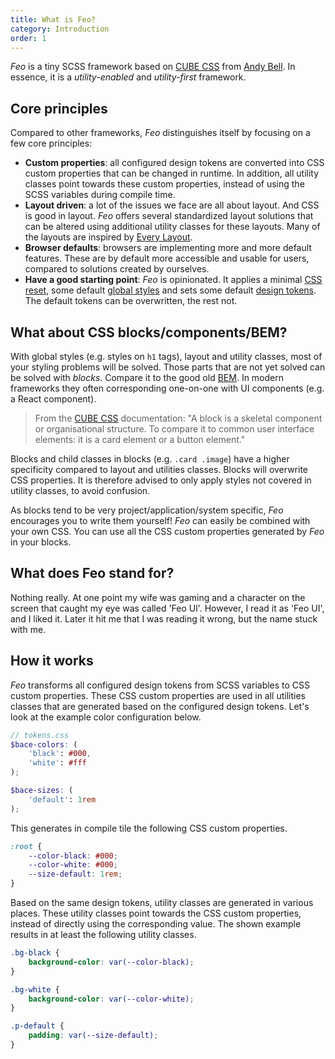 ```yaml
---
title: What is Feo?
category: Introduction
order: 1
---
```


_Feo_ is a tiny SCSS framework based on [CUBE CSS](https://cube.fyi/) from [Andy Bell](https://twitter.com/piccalilli_). In essence, it is a _utility-enabled_ and _utility-first_ framework.

## Core principles

Compared to other frameworks, _Feo_ distinguishes itself by focusing on a few core principles:

- **Custom properties**: all configured design tokens are converted into CSS custom properties that can be changed in runtime. In addition, all utility classes point towards these custom properties, instead of using the SCSS variables during compile time.
- **Layout driven**: a lot of the issues we face are all about layout. And CSS is good in layout. _Feo_ offers several standardized layout solutions that can be altered using additional utility classes for these layouts. Many of the layouts are inspired by [Every Layout](https://every-layout.dev/).
- **Browser defaults**: browsers are implementing more and more default features. These are by default more accessible and usable for users, compared to solutions created by ourselves.
- **Have a good starting point**: _Feo_ is opinionated. It applies a minimal [CSS reset](https://github.com/crinklesio/bace-css/blob/main/src/_reset.scss), some default [global styles](https://github.com/crinklesio/bace-css/blob/main/src/_global.scss) and sets some default [design tokens](/tokens). The default tokens can be overwritten, the rest not.

## What about CSS blocks/components/BEM?

With global styles (e.g. styles on `h1` tags), layout and utility classes, most of your styling problems will be solved. Those parts that are not yet solved can be solved with _blocks_. Compare it to the good old [BEM](http://getbem.com/introduction/). In modern frameworks they often corresponding one-on-one with UI components (e.g. a React component).

> From the [CUBE CSS](https://cube.fyi/block.html) documentation: "A block is a skeletal component or organisational structure. To compare it to common user interface elements: it is a card element or a button element."

Blocks and child classes in blocks (e.g. `.card .image`) have a higher specificity compared to layout and utilities classes. Blocks will overwrite CSS properties. It is therefore advised to only apply styles not covered in utility classes, to avoid confusion.

As blocks tend to be very project/application/system specific, _Feo_ encourages you to write them yourself! _Feo_ can easily be combined with your own CSS. You can use all the CSS custom properties generated by _Feo_ in your blocks.

## What does Feo stand for?

Nothing really. At one point my wife was gaming and a character on the screen that caught my eye was called 'Feo Ul'. However, I read it as 'Feo UI', and I liked it. Later it hit me that I was reading it wrong, but the name stuck with me.

## How it works

_Feo_ transforms all configured design tokens from SCSS variables to CSS custom properties. These CSS custom properties are used in all utilities classes that are generated based on the configured design tokens. Let's look at the example color configuration below.

```scss
// tokens.css
$bace-colors: (
	'black': #000,
	'white': #fff
);

$bace-sizes: (
	'default': 1rem
);
```

This generates in compile tile the following CSS custom properties.

```css
:root {
	--color-black: #000;
	--color-white: #000;
	--size-default: 1rem;
}
```

Based on the same design tokens, utility classes are generated in various places. These utility classes point towards the CSS custom properties, instead of directly using the corresponding value. The shown example results in at least the following utility classes.

```css
.bg-black {
	background-color: var(--color-black);
}

.bg-white {
	background-color: var(--color-white);
}

.p-default {
	padding: var(--size-default);
}
```
